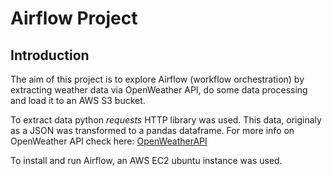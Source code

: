 # Airflow Project

## Introduction

The aim of this project is to explore Airflow (workflow orchestration) by extracting weather data via OpenWeather API, do some data processing and load it to an AWS S3 bucket.

To extract data python *requests* HTTP library was used. This data, originaly as a JSON was transformed to a pandas dataframe. For more info on OpenWeather API check here: [OpenWeatherAPI]([https://dbdiagram.io/d/66a7bdb38b4bb5230ea778af](https://openweathermap.org/current))

To install and run Airflow, an AWS EC2 ubuntu instance was used.

